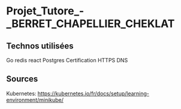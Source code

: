 # Projet_Tutore_-_BERRET_CHAPELLIER_CHEKLAT

## Technos utilisées
Go
redis
react
Postgres
Certification HTTPS
DNS

## Sources
Kubernetes: https://kubernetes.io/fr/docs/setup/learning-environment/minikube/
